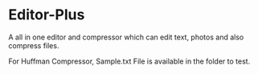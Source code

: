# Editor-Plus
A all in one editor and compressor which can edit text, photos and also compress files.

For Huffman Compressor, Sample.txt File is available in the folder to test.
